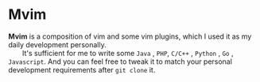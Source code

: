 # Mvim

**Mvim** is a composition of vim and some vim plugins, which I used it as my  daily development personally.  
&ensp;&ensp;&ensp;&ensp;It's sufficient for me to write some `Java` , `PHP`, `C/C++` , `Python` , `Go` , `Javascript`. And you can feel free to tweak it to match 
your personal development requirements after `git clone` it.
